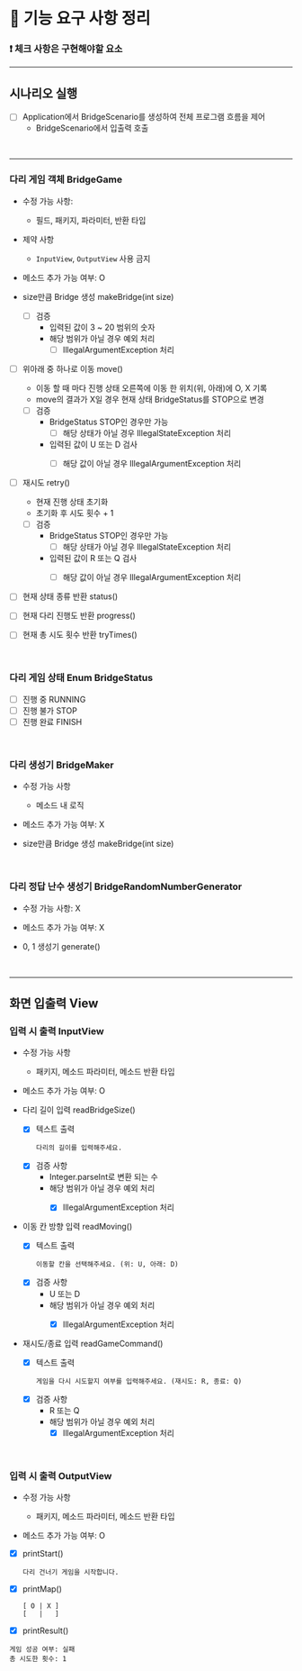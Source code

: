 # 🚀 기능 요구 사항 정리

### ❗ 체크 사항은 구현해야할 요소

<hr>

## 시나리오 실행

- [ ] Application에서 BridgeScenario를 생성하여 전체 프로그램 흐름을 제어
    - BridgeScenario에서 입출력 호출

<br/>

<hr>

### 다리 게임 객체 BridgeGame

- 수정 가능 사항:
    - 필드, 패키지, 파라미터, 반환 타입

- 제약 사항
    - `InputView`, `OutputView` 사용 금지

- 메소드 추가 가능 여부: O

- size만큼 Bridge 생성 makeBridge(int size)
    - [ ] 검증
        - 입력된 값이 3 ~ 20 범위의 숫자
        - 해당 범위가 아닐 경우 예외 처리
            - [ ] IllegalArgumentException 처리

- [ ] 위아래 중 하나로 이동 move()
    - 이동 할 때 마다 진행 상태 오른쪽에 이동 한 위치(위, 아래)에 O, X 기록
    - move의 결과가 X일 경우 현재 상태 BridgeStatus를 STOP으로 변경
    - [ ] 검증
        - BridgeStatus STOP인 경우만 가능
            - [ ] 해당 상태가 아닐 경우 IllegalStateException 처리
        - 입력된 값이 U 또는 D 검사
            - [ ] 해당 값이 아닐 경우 IllegalArgumentException 처리


- [ ] 재시도 retry()
    - 현재 진행 상태 초기화
    - 초기화 후 시도 횟수 + 1
    - [ ] 검증
        - BridgeStatus STOP인 경우만 가능
            - [ ] 해당 상태가 아닐 경우 IllegalStateException 처리
        - 입력된 값이 R 또는 Q 검사
            - [ ] 해당 값이 아닐 경우 IllegalArgumentException 처리


- [ ] 현재 상태 종류 반환 status()


- [ ] 현재 다리 진행도 반환 progress()


- [ ] 현재 총 시도 횟수 반환 tryTimes()

<br/>

### 다리 게임 상태 Enum BridgeStatus

- [ ] 진행 중 RUNNING
- [ ] 진행 불가 STOP
- [ ] 진행 완료 FINISH

<br/>

### 다리 생성기 BridgeMaker

- 수정 가능 사항
    - 메소드 내 로직

- 메소드 추가 가능 여부: X


- size만큼 Bridge 생성 makeBridge(int size)

<br/>

### 다리 정답 난수 생성기 BridgeRandomNumberGenerator

- 수정 가능 사항: X
- 메소드 추가 가능 여부: X


- 0, 1 생성기 generate()

<br/>

<hr>

## 화면 입출력 View

### 입력 시 출력 InputView

- 수정 가능 사항
    - 패키지, 메소드 파라미터, 메소드 반환 타입

- 메소드 추가 가능 여부: O


- 다리 길이 입력 readBridgeSize()
    - [x] 텍스트 출력
      ```
      다리의 길이를 입력해주세요.
      ```
    - [x] 검증 사항
        - Integer.parseInt로 변환 되는 수
        - 해당 범위가 아닐 경우 예외 처리
            - [x] IllegalArgumentException 처리


- 이동 칸 방향 입력 readMoving()
    - [x] 텍스트 출력
      ```
      이동할 칸을 선택해주세요. (위: U, 아래: D)
      ```
    - [x] 검증 사항
        - U 또는 D
        - 해당 범위가 아닐 경우 예외 처리
            - [x] IllegalArgumentException 처리


- 재시도/종료 입력 readGameCommand()
    - [x] 텍스트 출력
      ```
      게임을 다시 시도할지 여부를 입력해주세요. (재시도: R, 종료: Q)
      ```
    - [x] 검증 사항
        - R 또는 Q
        - 해당 범위가 아닐 경우 예외 처리
            - [x] IllegalArgumentException 처리

<br/>

### 입력 시 출력 OutputView

- 수정 가능 사항
    - 패키지, 메소드 파라미터, 메소드 반환 타입

- 메소드 추가 가능 여부: O


- [x] printStart()
  ```
  다리 건너기 게임을 시작합니다.
  ```

- [x] printMap()
  ```
  [ O | X ]
  [   |   ]
  ```

- [x]  printResult()
  ```
  게임 성공 여부: 실패
  총 시도한 횟수: 1
  ```

<br/>
    